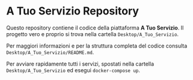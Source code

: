 # A Tuo Servizio Repository

Questo repository contiene il codice della piattaforma **A Tuo Servizio**. Il progetto vero e proprio si trova nella cartella `Desktop/A_Tuo_Servizio`.

Per maggiori informazioni e per la struttura completa del codice consulta `Desktop/A_Tuo_Servizio/README.md`.

Per avviare rapidamente tutti i servizi, spostati nella cartella `Desktop/A_Tuo_Servizio` ed esegui `docker-compose up`.
